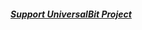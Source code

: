 ##### [Support UniversalBit Project](https://github.com/universalbit-dev/universalbit-dev/tree/main/support)
